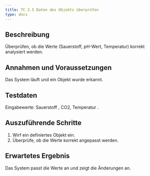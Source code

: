 ```yaml
---
title: TC 2.5 Daten des Objekts überprüfen
type: docs
---
```

## Beschreibung
Überprüfen, ob die Werte (Sauerstoff, pH-Wert, Temperatur) korrekt analysiert werden.

## Annahmen und Voraussetzungen
Das System läuft und ein Objekt wurde erkannt.

## Testdaten
Eingabewerte: Sauerstoff , CO2, Temperatur .

## Auszuführende Schritte
1. Wirf ein definiertes Objekt ein.
2. Überprüfe, ob die Werte korrekt angepasst werden.

## Erwartetes Ergebnis
Das System passt die Werte an und zeigt die Änderungen an.